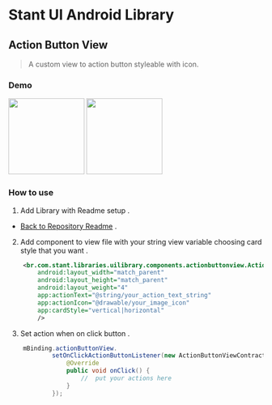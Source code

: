 # Stant UI Android Library

## Action Button View
> A custom view to action button styleable with icon.

### Demo

<p>
  <img src="https://raw.githubusercontent.com/stantmob/stant-ui-android-library/master/ui-library/src/main/java/br/com/stant/libraries/uilibrary/components/actionbuttonview/doc/action-button-vertical.jpg"  width="150">
  <img src="https://raw.githubusercontent.com/stantmob/stant-ui-android-library/master/ui-library/src/main/java/br/com/stant/libraries/uilibrary/components/actionbuttonview/doc/action-button-horizontal.jpg"  width="150">
</p>

### How to use

1. Add Library with Readme setup .
* [Back to Repository Readme](https://github.com/stantmob/stant-ui-android-library#how-add-into-your-project) .


2. Add component to view file with your string view variable choosing card style that you want .
```xml
    <br.com.stant.libraries.uilibrary.components.actionbuttonview.ActionButtonView
        android:layout_width="match_parent"
        android:layout_height="match_parent"
        android:layout_weight="4"
        app:actionText="@string/your_action_text_string"
        app:actionIcon="@drawable/your_image_icon"
        app:cardStyle="vertical|horizontal"
        />
```



3. Set action when on click button .
```java
    mBinding.actionButtonView.
            setOnClickActionButtonListener(new ActionButtonViewContract.OnClickActionButtonListener() {
                @Override
                public void onClick() {
                    //  put your actions here
                }
            });
```
